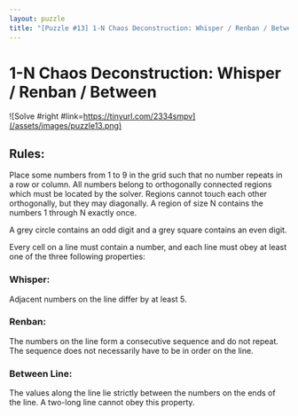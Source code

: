 ```yaml
---
layout: puzzle
title: "[Puzzle #13] 1-N Chaos Deconstruction: Whisper / Renban / Between"
---
```


# 1-N Chaos Deconstruction: Whisper / Renban / Between

![Solve #right #link=https://tinyurl.com/2334smpv](/assets/images/puzzle13.png)

## Rules:

Place some numbers from 1 to 9 in the grid such that no number repeats in a row or column. All numbers belong to orthogonally connected regions which must be located by the solver. Regions cannot touch each other orthogonally, but they may diagonally. A region of size N contains the numbers 1 through N exactly once.

A grey circle contains an odd digit and a grey square contains an even digit. 

Every cell on a line must contain a number, and each line must obey at least one of the three following properties:

### Whisper:

Adjacent numbers on the line differ by at least 5.

### Renban:

The numbers on the line form a consecutive sequence and do not repeat. The sequence does not necessarily have to be in order on the line.

### Between Line:

The values along the line lie strictly between the numbers on the ends of the line. A two-long line cannot obey this property.
